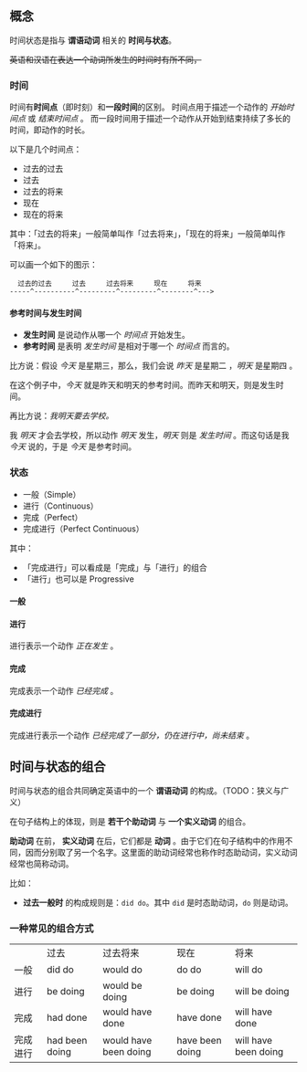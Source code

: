 ## 概念

时间状态是指与 **谓语动词** 相关的 **时间与状态**。

~~英语和汉语在表达一个动词所发生的时间时有所不同，~~

### 时间

时间有**时间点**（即时刻）和**一段时间**的区别。
时间点用于描述一个动作的 _开始时间点_ 或 _结束时间点_ 。
而一段时间用于描述一个动作从开始到结束持续了多长的时间，即动作的时长。

以下是几个时间点：

- 过去的过去
- 过去
- 过去的将来
- 现在
- 现在的将来

其中：「过去的将来」一般简单叫作「过去将来」，「现在的将来」一般简单叫作「将来」。

可以画一个如下的图示：

```
  过去的过去     过去     过去将来     现在     将来
-----^----------^---------^---------^--------^--->
```

#### 参考时间与发生时间

- **发生时间** 是说动作从哪一个 _时间点_ 开始发生。
- **参考时间** 是表明 _发生时间_ 是相对于哪一个 _时间点_ 而言的。

比方说：假设 _今天_ 是星期三，那么，我们会说 _昨天_ 是星期二 ，_明天_ 是星期四 。

在这个例子中，_今天_ 就是昨天和明天的参考时间。而昨天和明天，则是发生时间。

再比方说：_我明天要去学校。_

我 _明天_ 才会去学校，所以动作 _明天_ 发生，_明天_ 则是 _发生时间_ 。而这句话是我 _今天_ 说的，于是 _今天_ 是参考时间。

### 状态

- 一般（Simple）
- 进行（Continuous）
- 完成（Perfect）
- 完成进行（Perfect Continuous）

其中：

- 「完成进行」可以看成是「完成」与「进行」的组合
- 「进行」也可以是 Progressive

#### 一般

#### 进行

进行表示一个动作 _正在发生_ 。

#### 完成

完成表示一个动作 _已经完成_ 。

#### 完成进行

完成进行表示一个动作 _已经完成了一部分，仍在进行中，尚未结束_ 。

## 时间与状态的组合

时间与状态的组合共同确定英语中的一个 **谓语动词** 的构成。（TODO：狭义与广义）

在句子结构上的体现，则是 **若干个助动词** 与 **一个实义动词** 的组合。

**助动词** 在前， **实义动词** 在后，它们都是 **动词** 。由于它们在句子结构中的作用不同，因而分别取了另一个名字。这里面的助动词经常也称作时态助动词，实义动词经常也简称动词。

比如：

- **过去一般时** 的构成规则是：`did do`。其中 `did` 是时态助动词，`do` 则是动词。

### 一种常见的组合方式

<table>
<tr>
    <td></td>
    <td>过去</td>
    <td>过去将来</td>
    <td>现在</td>
    <td>将来</td>
</tr>
<tr>
    <td>一般</td>
    <td>did do</td>
    <td>would do</td>
    <td>do do</td>
    <td>will do</td>
</tr>
<tr>
    <td>进行</td>
    <td>be doing</td>
    <td>would be doing</td>
    <td>be doing</td>
    <td>will be doing</td>
</tr>
<tr>
    <td>完成</td>
    <td>had done</td>
    <td>would have done</td>
    <td>have done</td>
    <td>will have done</td>
</tr>
<tr>
    <td>完成进行</td>
    <td>had been doing</td>
    <td>would have been doing</td>
    <td>have been doing</td>
    <td>will have been doing</td>
</tr>
</table>
